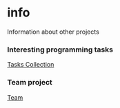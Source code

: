 # info
Information about other projects

### Interesting programming tasks
[Tasks Collection](https://tasks-collection.vercel.app/)

### Team project
[Team](https://team-weld.vercel.app/)
